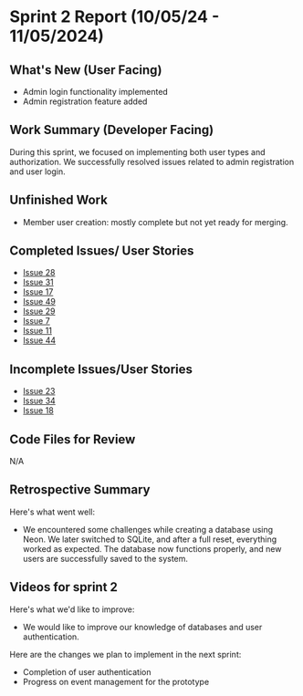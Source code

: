 # Sprint 2 Report (10/05/24 - 11/05/2024)

## What's New (User Facing)
* Admin login functionality implemented
* Admin registration feature added

## Work Summary (Developer Facing)
During this sprint, we focused on implementing both user types and authorization. We successfully resolved issues related to admin registration and user login.

## Unfinished Work
- Member user creation: mostly complete but not yet ready for merging.

## Completed Issues/ User Stories
* [Issue 28](https://github.com/mmanning95/ACME26WCV-Cpts421/issues/28)
* [Issue 31](https://github.com/mmanning95/ACME26WCV-Cpts421/issues/31)
* [Issue 17](https://github.com/mmanning95/ACME26WCV-Cpts421/issues/17)
* [Issue 49](https://github.com/mmanning95/ACME26WCV-Cpts421/issues/49)
* [Issue 29](https://github.com/mmanning95/ACME26WCV-Cpts421/issues/29)
* [Issue 7](https://github.com/mmanning95/ACME26WCV-Cpts421/issues/7)
* [Issue 11](https://github.com/mmanning95/ACME26WCV-Cpts421/issues/11)
* [Issue 44](https://github.com/mmanning95/ACME26WCV-Cpts421/issues/44)

 ## Incomplete Issues/User Stories
- [Issue 23](https://github.com/mmanning95/ACME26WCV-Cpts421/issues/23)
- [Issue 34](https://github.com/mmanning95/ACME26WCV-Cpts421/issues/34)
- [Issue 18](https://github.com/mmanning95/ACME26WCV-Cpts421/issues/18)


## Code Files for Review
N/A

## Retrospective Summary
Here's what went well:
* We encountered some challenges while creating a database using Neon. We later switched to SQLite, and after a full reset, everything worked as expected. The database now functions properly, and new users are successfully saved to the system.

## Videos for sprint 2
 
Here's what we'd like to improve:
* We would like to improve our knowledge of databases and user authentication.
  
Here are the changes we plan to implement in the next sprint:
* Completion of user authentication
* Progress on event management for the prototype

